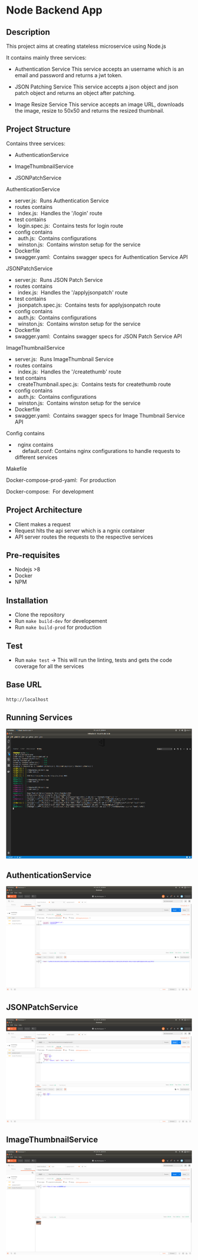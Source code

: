 # Node Backend App

## Description

This project aims at creating stateless microservice using Node.js<br>

It contains mainly three services:
  - Authentication Service
    This service accepts an username which is an email and password and returns a jwt token.
  
  - JSON Patching Service
    This service accepts a json object and json patch object and returns an object after patching.

  - Image Resize Service
    This service accepts an image URL, downloads the image, resize to 50x50 and returns the resized thumbnail.

## Project Structure

Contains three services:

  - AuthenticationService

  - ImageThumbnailService

  - JSONPatchService

AuthenticationService

  - server.js: &nbsp;Runs Authentication Service
  - routes contains
  - &nbsp;&nbsp;index.js: &nbsp;Handles the '/login' route
  - test contains
  - &nbsp;&nbsp;login.spec.js: &nbsp;Contains tests for login route
  - config contains
  - &nbsp;&nbsp;auth.js: &nbsp;Contains configurations
  - &nbsp;&nbsp;winston.js: &nbsp;Contains winston setup for the service
  - Dockerfile
  - swagger.yaml: &nbsp;Contains swagger specs for Authentication Service API

JSONPatchService

  - server.js: &nbsp;Runs JSON Patch Service
  - routes contains
  - &nbsp;&nbsp;index.js: &nbsp;Handles the '/applyjsonpatch' route
  - test contains
  - &nbsp;&nbsp;jsonpatch.spec.js: &nbsp;Contains tests for applyjsonpatch route
  - config contains
  - &nbsp;&nbsp;auth.js: &nbsp;Contains configurations
  - &nbsp;&nbsp;winston.js: &nbsp;Contains winston setup for the service
  - Dockerfile
  - swagger.yaml: &nbsp;Contains swagger specs for JSON Patch Service API

ImageThumbnailService

  - server.js: &nbsp;Runs ImageThumbnail Service
  - routes contains
  - &nbsp;&nbsp;index.js: &nbsp;Handles the '/createthumb' route
  - test contains
  - &nbsp;&nbsp;createThumbnail.spec.js: &nbsp;Contains tests for createthumb route
  - config contains
  - &nbsp;&nbsp;auth.js: &nbsp;Contains configurations
  - &nbsp;&nbsp;winston.js: &nbsp;Contains winston setup for the service
  - Dockerfile
  - swagger.yaml: &nbsp;Contains swagger specs for Image Thumbnail Service API

Config contains
- &nbsp;&nbsp;nginx contains
- &nbsp;&nbsp;&nbsp;&nbsp;&nbsp;default.conf: Contains nginx configurations to handle requests to different services

Makefile

Docker-compose-prod-yaml: &nbsp;For production

Docker-compose: &nbsp;For development

## Project Architecture

- Client makes a request
- Request hits the api server which is a ngnix container
- API server routes the requests to the respective services

## Pre-requisites

- Nodejs >8
- Docker
- NPM

## Installation

- Clone the repository
- Run `make build-dev` for developement
- Run `make build-prod` for production

## Test

- Run `make test` -> This will run the linting, tests and gets the code coverage for all the services

## Base URL

`http://localhost`

## Running Services

<img src="./docs/images/terminal.png">
<br>

## AuthenticationService

<img src="./docs/images/AuthenticationService.png">
<br>

## JSONPatchService

<img src="./docs/images/JSONPatchService.png">
<br>

## ImageThumbnailService

<img src="./docs/images/ImageThumbnailService.png">
<br>
